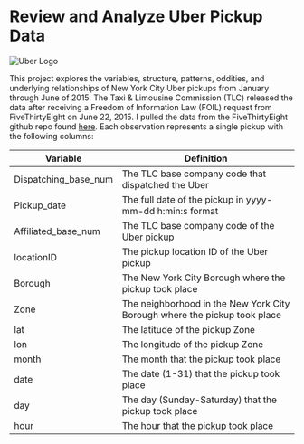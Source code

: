 # Review and Analyze Uber Pickup Data

![Uber Logo](https://github.com/spacecadet84/p4/blob/master/photos/uber-logo.jpg "Uber Logo")

This project explores the variables, structure, patterns, oddities, and underlying relationships of New York City Uber pickups from January through June of 2015.  The Taxi & Limousine Commission (TLC) released the data after receiving a Freedom of Information Law (FOIL) request from FiveThirtyEight on June 22, 2015. I pulled the data from the FiveThirtyEight github repo found [here](https://github.com/fivethirtyeight/uber-tlc-foil-response).  Each observation represents a single pickup with the following columns:

Variable | Definition
------------------- | --------------------------------------------------
Dispatching_base_num | The TLC base company code that dispatched the Uber
Pickup_date | The full date of the pickup in yyyy-mm-dd h:min:s format
Affiliated_base_num | The TLC base company code of the Uber pickup
locationID | The pickup location ID of the Uber pickup
Borough | The New York City Borough where the pickup took place
Zone | The neighborhood in the New York City Borough where the pickup took place
lat | The latitude of the pickup Zone
lon | The longitude of the pickup Zone
month | The month that the pickup took place
date | The date (1-31) that the pickup took place
day | The day (Sunday-Saturday) that the pickup took place
hour | The hour that the pickup took place

